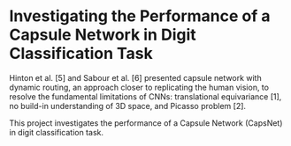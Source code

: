 # Investigating the Performance of a Capsule Network in Digit Classification Task
Hinton et al. [5] and Sabour et al. [6] presented capsule network with dynamic routing, an approach closer to replicating the human vision, to resolve the fundamental limitations of CNNs: translational equivariance [1], no build-in understanding of 3D space, and Picasso problem [2]. 

This project investigates the performance of a Capsule Network (CapsNet) in digit classification task.
